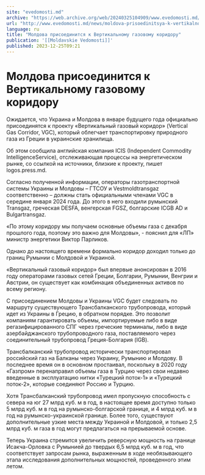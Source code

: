 ```yaml
---
site: "evedomosti.md"
archive: "https://web.archive.org/web/20240325104909/www.evedomosti.md/news/moldova-prisoedinitsya-k-vertikalnomu-gazovomu-koridoru"
url: "http://www.evedomosti.md/news/moldova-prisoedinitsya-k-vertikalnomu-gazovomu-koridoru"
language: ru
title: "Молдова присоединится к Вертикальному газовому коридору"
publication: '[[Moldavskie Vedomosti]]'
published: 2023-12-25T09:21
---
```


# Молдова присоединится к Вертикальному газовому коридору

Ожидается, что Украина и Молдова в январе будущего года официально присоединятся к проекту «Вертикальный газовый коридор» (Vertical Gas Corridor, VGC), который облегчает транспортировку природного газа из Греции в украинские хранилища.

Об этом сообщила английская компания ICIS (Independent Commodity IntelligenceService), отслеживающая процессы на энергетическом рынке, со ссылкой на источники, близкие к проекту, пишет logos.press.md.

Согласно полученной информации, операторы газотранспортной системы Украины и Молдовы – ГТСОУ и Vestmoldtransgaz соответственно – должны стать официальными членами VGC в середине января 2024 года. До этого в него входили румынский Transgaz, греческая DESFA, венгерская FGSZ, болгарские ICGB AD и Bulgartransgaz.

«По этому коридору мы получаем основные объемы газа с декабря прошлого года, поэтому это важно для Молдовы», - пояснил для «ЛП» министр энергетики Виктор Парликов.

Однако до настоящего времени формально коридор доходил только до границ Румынии с Молдовой и Украиной.

«Вертикальный газовый коридор» был впервые анонсирован в 2016 году операторами газовых сетей Греции, Болгарии, Румынии, Венгрии и Австрии, он существует как комбинация объединенных активов по всему региону.

С присоединением Молдовы и Украины VGC будет следовать по маршруту существующего Трансбалканского трубопровода, который идет из Украины в Грецию, в обратном порядке. Это позволит компаниям гарантировать объемы, импортируемые либо в виде регазифицированного СПГ через греческие терминалы, либо в виде азербайджанского трубопроводного газа, поставляемого через соединительный трубопровод Греция-Болгария (IGB).

Трансбалканский трубопровод исторически транспортировал российский газ на Балканы через Украину, Румынию и Молдову. В последнее время он в основном простаивал, поскольку в 2020 году «Газпром» перенаправил объемы газа в Турцию через свои недавно введенные в эксплуатацию нитки «Турецкий поток-1» и «Турецкий поток-2», которые соединяют Россию и Турцию.

Хотя Трансбалканский трубопровод имел пропускную способность с севера на юг 27 млрд куб. м в год, в настоящее время доступно только 5 млрд куб. м в год на румынско-болгарской границе, и 4 млрд куб. м в год на румынско-украинской границе. Более того, существуют дополнительные узкие места между Украиной и Молдовой, и только 2,5 млрд куб. м газа в год могут предлагаться на прерываемой основе.

Теперь Украина стремится увеличить реверсную мощность на границе Исакча-Орловка с Румынией до твердых 6,5 млрд куб. м в год, что соответствует запросам рынка, выраженным в ходе необязывающего этапа исследования дополнительных мощностей, проведенного этим летом.